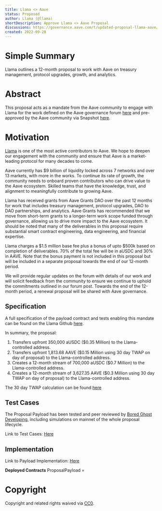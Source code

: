 ```yaml
---
title: Llama <> Aave
status: Proposed
author: Llama (@llama)
shortDescription: Approve Llama <> Aave Proposal
discussions: https://governance.aave.com/t/updated-proposal-llama-aave/9924
created: 2022-09-28
---
```


# Simple Summary

Llama outlines a 12-month proposal to work with Aave on treasury management, protocol upgrades, growth, and analytics.

# Abstract

This proposal acts as a mandate from the Aave community to engage with Llama for the work defined on the Aave governance forum [here](https://governance.aave.com/t/updated-proposal-llama-aave/9924) and pre-approved by the Aave community via Snapshot [here](https://snapshot.org/#/aave.eth/proposal/0x9f65a598bee69a1dd84127d712ffedbc0795f0647e89056a297cae998dd18bf1).

# Motivation

[Llama](https://www.llama.xyz/) is one of the most active contributors to Aave. We hope to deepen our engagement with the community and ensure that Aave is a market-leading protocol for many decades to come.

Aave currently has $9 billion of liquidity locked across 7 networks and over 13 markets, with more in the works. To continue its rate of growth, the community needs to onboard proven contributors who can drive value to the Aave ecosystem. Skilled teams that have the knowledge, trust, and alignment to meaningfully contribute to growing Aave.

Llama has received grants from Aave Grants DAO over the past 12 months for work that includes treasury management, protocol upgrades, DAO to DAO partnerships, and analytics. Aave Grants has recommended that we move from short-term grants to a longer-term work scope funded through governance, allowing us to drive more impact to the Aave ecosystem. It should be noted that many of the deliverables in this proposal require substantial smart contract engineering, data engineering, and financial expertise.

Llama charges a $1.5 million base fee plus a bonus of upto $500k based on completion of deliverables. 70% of the total fee will be in aUSDC and 30% in AAVE. Note that the bonus payment is not included in this proposal but will be included in a separate proposal towards the end of our 12-month period.

We will provide regular updates on the forum with details of our work and will solicit feedback from the community to ensure we continue to uphold the commitments outlined in our forum post. Towards the end of the 12-month period, a renewal proposal will be shared with Aave governance.

## Specification

A full specification of the payload contract and tests enabling this mandate can be found on the Llama Github [here](https://github.com/llama-community/aave-llama-proposal).

In summary, the proposal:
1. Transfers upfront 350,000 aUSDC ($0.35 Million) to the Llama-controlled address.
2. Transfers upfront 1,813.68 AAVE ($0.15 Million using 30 day TWAP on day of proposal) to the Llama-controlled address.
3. Creates a 12-month stream of 700,000 aUSDC ($0.7 Million) to the Llama-controlled address.
4. Creates a 12-month stream of 3,627.35 AAVE ($0.3 Million using 30 day TWAP on day of proposal) to the Llama-controlled address.

The 30 day TWAP calculation can be found [here](https://docs.google.com/spreadsheets/d/1EiXdmLXxF-oqxOfS_AN94bpfWtPFnbwigPgiKXgXhW0/edit#gid=0)

## Test Cases

The Proposal Payload has been tested and peer reviewed by [Bored Ghost Developing](https://twitter.com/bgdlabs), including simulations on mainnet of the whole proposal lifecycle.

Link to Test Cases: [Here](https://github.com/llama-community/aave-llama-proposal/blob/main/src/test/ProposalPayload.t.sol)

## Implementation

Link to Payload Implementation: [Here](https://github.com/llama-community/aave-llama-proposal/blob/main/src/ProposalPayload.sol)

**Deployed Contracts**
ProposalPayload = []()

# Copyright

Copyright and related rights waived via [CC0](https://creativecommons.org/publicdomain/zero/1.0/).
